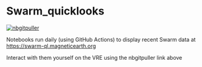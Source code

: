 # Swarm_quicklooks

[![nbgitpuller](https://img.shields.io/badge/nbgitpuller-VRE-blue)](https://vre.vires.services/hub/user-redirect/git-pull?repo=https%3A%2F%2Fgithub.com%2FSwarm-DISC%2FSwarm_quicklooks&branch=master&urlpath=lab%2Ftree%2FSwarm_quicklooks%2Fnotebooks%2F01a1_Outreach-Report.ipynb)

Notebooks run daily (using GitHub Actions) to display recent Swarm data at https://swarm-ql.magneticearth.org

Interact with them yourself on the VRE using the nbgitpuller link above

